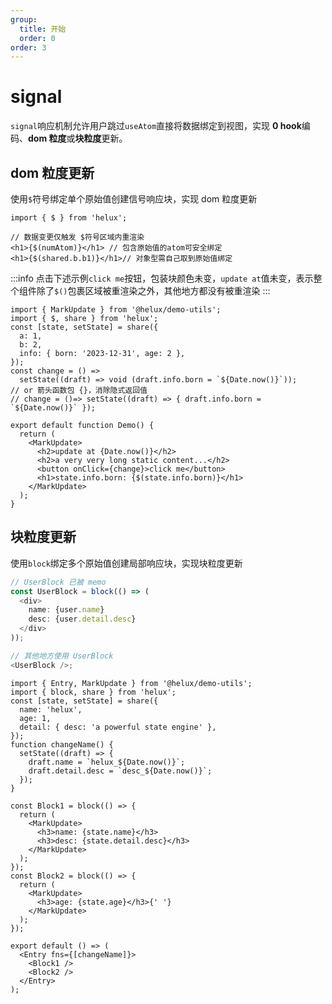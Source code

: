 ```yaml
---
group:
  title: 开始
  order: 0
order: 3
---
```


# signal

`signal`响应机制允许用户跳过`useAtom`直接将数据绑定到视图，实现 **0 hook**编码、**dom 粒度**或**块粒度**更新。

## dom 粒度更新

使用`$`符号绑定单个原始值创建信号响应块，实现 dom 粒度更新

```tsx | pure
import { $ } from 'helux';

// 数据变更仅触发 $符号区域内重渲染
<h1>{$(numAtom)}</h1> // 包含原始值的atom可安全绑定
<h1>{$(shared.b.b1)}</h1>// 对象型需自己取到原始值绑定
```

:::info
点击下述示例`click me`按钮，包装块颜色未变，`update at`值未变，表示整个组件除了`$()`包裹区域被重渲染之外，其他地方都没有被重渲染
:::

```tsx
import { MarkUpdate } from '@helux/demo-utils';
import { $, share } from 'helux';
const [state, setState] = share({
  a: 1,
  b: 2,
  info: { born: '2023-12-31', age: 2 },
});
const change = () =>
  setState((draft) => void (draft.info.born = `${Date.now()}`));
// or 箭头函数包 {}，消除隐式返回值
// change = ()=> setState((draft) => { draft.info.born = `${Date.now()}` });

export default function Demo() {
  return (
    <MarkUpdate>
      <h2>update at {Date.now()}</h2>
      <h2>a very very long static content...</h2>
      <button onClick={change}>click me</button>
      <h1>state.info.born: {$(state.info.born)}</h1>
    </MarkUpdate>
  );
}
```

## 块粒度更新

使用`block`绑定多个原始值创建局部响应块，实现块粒度更新

```ts
// UserBlock 已被 memo
const UserBlock = block(() => (
  <div>
    name: {user.name}
    desc: {user.detail.desc}
  </div>
));

// 其他地方使用 UserBlock
<UserBlock />;
```

```tsx
import { Entry, MarkUpdate } from '@helux/demo-utils';
import { block, share } from 'helux';
const [state, setState] = share({
  name: 'helux',
  age: 1,
  detail: { desc: 'a powerful state engine' },
});
function changeName() {
  setState((draft) => {
    draft.name = `helux_${Date.now()}`;
    draft.detail.desc = `desc_${Date.now()}`;
  });
}

const Block1 = block(() => {
  return (
    <MarkUpdate>
      <h3>name: {state.name}</h3>
      <h3>desc: {state.detail.desc}</h3>
    </MarkUpdate>
  );
});
const Block2 = block(() => {
  return (
    <MarkUpdate>
      <h3>age: {state.age}</h3>{' '}
    </MarkUpdate>
  );
});

export default () => (
  <Entry fns={[changeName]}>
    <Block1 />
    <Block2 />
  </Entry>
);
```
